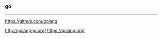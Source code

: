 ### go
---

https://github.com/golang


http://golang-jp.org/
https://golang.org/



































